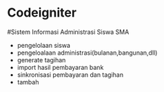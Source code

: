 # Codeigniter

#Sistem Informasi Administrasi Siswa SMA
- pengelolaan siswa
- pengeloalaan administrasi(bulanan,bangunan,dll)
- generate tagihan
- import hasil pembayaran bank
- sinkronisasi pembayaran dan tagihan
- tambah 
